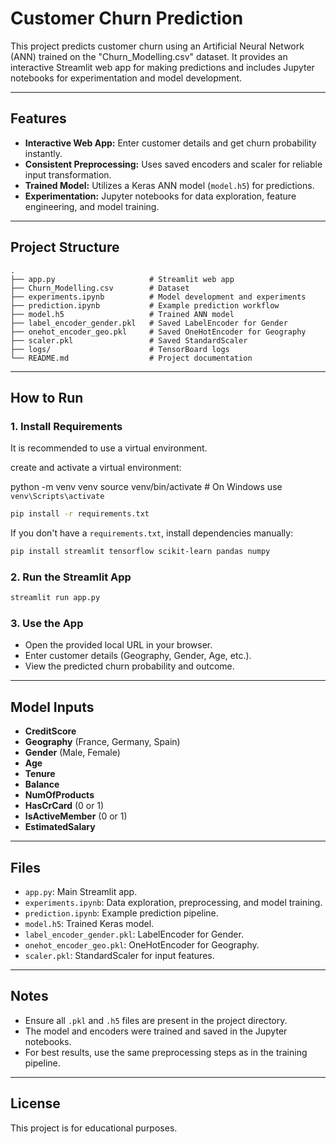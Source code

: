 # Customer Churn Prediction

This project predicts customer churn using an Artificial Neural Network (ANN) trained on the "Churn_Modelling.csv" dataset. It provides an interactive Streamlit web app for making predictions and includes Jupyter notebooks for experimentation and model development.

---

##  Features

- **Interactive Web App:** Enter customer details and get churn probability instantly.
- **Consistent Preprocessing:** Uses saved encoders and scaler for reliable input transformation.
- **Trained Model:** Utilizes a Keras ANN model (`model.h5`) for predictions.
- **Experimentation:** Jupyter notebooks for data exploration, feature engineering, and model training.

---

##  Project Structure

```
.
├── app.py                     # Streamlit web app
├── Churn_Modelling.csv        # Dataset
├── experiments.ipynb          # Model development and experiments
├── prediction.ipynb           # Example prediction workflow
├── model.h5                   # Trained ANN model
├── label_encoder_gender.pkl   # Saved LabelEncoder for Gender
├── onehot_encoder_geo.pkl     # Saved OneHotEncoder for Geography
├── scaler.pkl                 # Saved StandardScaler
├── logs/                      # TensorBoard logs
└── README.md                  # Project documentation
```

---

##  How to Run

### 1. Install Requirements

It is recommended to use a virtual environment.

create and activate a virtual environment:

python -m venv venv
source venv/bin/activate  # On Windows use `venv\Scripts\activate`

```sh
pip install -r requirements.txt
```

If you don't have a `requirements.txt`, install dependencies manually:

```sh
pip install streamlit tensorflow scikit-learn pandas numpy
```

### 2. Run the Streamlit App

```sh
streamlit run app.py
```

### 3. Use the App

- Open the provided local URL in your browser.
- Enter customer details (Geography, Gender, Age, etc.).
- View the predicted churn probability and outcome.

---

##  Model Inputs

- **CreditScore**
- **Geography** (France, Germany, Spain)
- **Gender** (Male, Female)
- **Age**
- **Tenure**
- **Balance**
- **NumOfProducts**
- **HasCrCard** (0 or 1)
- **IsActiveMember** (0 or 1)
- **EstimatedSalary**

---

##  Files

- `app.py`: Main Streamlit app.
- `experiments.ipynb`: Data exploration, preprocessing, and model training.
- `prediction.ipynb`: Example prediction pipeline.
- `model.h5`: Trained Keras model.
- `label_encoder_gender.pkl`: LabelEncoder for Gender.
- `onehot_encoder_geo.pkl`: OneHotEncoder for Geography.
- `scaler.pkl`: StandardScaler for input features.

---

##  Notes

- Ensure all `.pkl` and `.h5` files are present in the project directory.
- The model and encoders were trained and saved in the Jupyter notebooks.
- For best results, use the same preprocessing steps as in the training pipeline.

---

##  License

This project is for educational purposes.